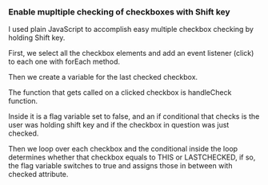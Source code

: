 ### Enable mupltiple checking of checkboxes with Shift key

I used plain JavaScript to accomplish easy multiple checkbox checking by holding Shift key.

First, we select all the checkbox elements and add an event listener (click) to each one with forEach method.

Then we create a variable for the last checked checkbox.

The function that gets called on a clicked checkbox is handleCheck function.

Inside it is a flag variable set to false, and an if conditional that checks is the user was holding shift key and if the checkbox in question was just checked.

Then we loop over each checkbox and the conditional inside the loop determines whether that checkbox equals to THIS or LASTCHECKED, if so, the flag variable switches to true and assigns those in between with checked attribute.




